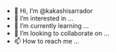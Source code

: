 - 👋 Hi, I’m @kakashisarrador
- 👀 I’m interested in ...
- 🌱 I’m currently learning ...
- 💞️ I’m looking to collaborate on ...
- 📫 How to reach me ...

<!---
kakashisarrador/kakashisarrador is a ✨ special ✨ repository because its `README.md` (this file) appears on your GitHub profile.
You can click the Preview link to take a look at your changes.
--->
